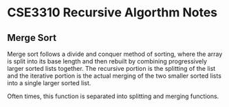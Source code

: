 # CSE3310 Recursive Algorthm Notes

## Merge Sort

Merge sort follows a divide and conquer method of sorting, where the array is split into its base length and then
rebuilt by combining progressively larger sorted lists together. The recursive portion is the splitting of the list and
the iterative portion is the actual merging of the two smaller sorted lists into a single larger sorted list.

Often times, this function is separated into splitting and merging functions.

